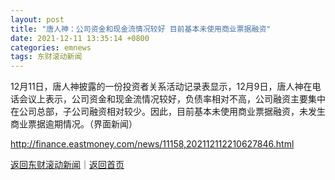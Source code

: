 ```yaml
---
layout: post
title: "唐人神：公司资金和现金流情况较好 目前基本未使用商业票据融资"
date: 2021-12-11 13:35:14 +0800
categories: emnews
tags: 东财滚动新闻
---
```


12月11日，唐人神披露的一份投资者关系活动记录表显示，12月9日，唐人神在电话会议上表示，公司资金和现金流情况较好，负债率相对不高，公司融资主要集中在公司总部，子公司融资相对较少。因此，目前基本未使用商业票据融资，未发生商业票据逾期情况。（界面新闻）

<http://finance.eastmoney.com/news/11158,202112112210627846.html>

[返回东财滚动新闻](//finews.withounder.com/emnews/)｜[返回首页](//finews.withounder.com/)